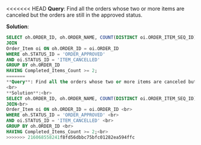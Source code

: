 <<<<<<< HEAD
**Query**: Find all the orders whose two or more items are canceled but the orders are still in the approved status.

**Solution**:
```sql
SELECT oh.ORDER_ID, oh.ORDER_NAME, COUNT(DISTINCT oi.ORDER_ITEM_SEQ_ID) AS Completed_Items_Count FROM Order_Header oh 
JOIN
Order_Item oi ON oh.ORDER_ID = oi.ORDER_ID 
WHERE oh.STATUS_ID = 'ORDER_APPROVED' 
AND oi.STATUS_ID = 'ITEM_CANCELLED' 
GROUP BY oh.ORDER_ID 
HAVING Completed_Items_Count >= 2;
=======
**Query**: Find all the orders whose two or more items are canceled but the orders are still in the approved status.<br>
<br>
**Solution**:<br>
SELECT oh.ORDER_ID, oh.ORDER_NAME, COUNT(DISTINCT oi.ORDER_ITEM_SEQ_ID) AS Completed_Items_Count FROM Order_Header oh <br>
JOIN<br>
Order_Item oi ON oh.ORDER_ID = oi.ORDER_ID <br>
WHERE oh.STATUS_ID = 'ORDER_APPROVED' <br>
AND oi.STATUS_ID = 'ITEM_CANCELLED' <br>
GROUP BY oh.ORDER_ID <br>
HAVING Completed_Items_Count >= 2;<br>
>>>>>>> 216068558241f8fd56dbbc75bfc01282ea594ffc



